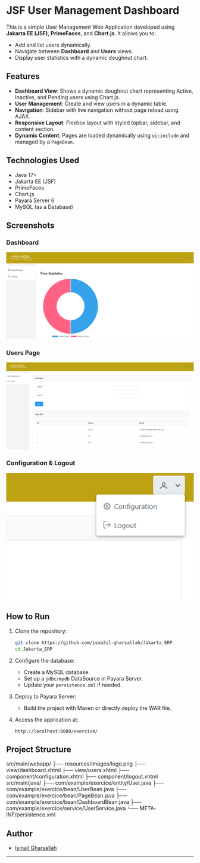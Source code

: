 # JSF User Management Dashboard

This is a simple User Management Web Application developed using **Jakarta EE (JSF)**, **PrimeFaces**, and **Chart.js**. It allows you to:

- Add and list users dynamically.
- Navigate between **Dashboard** and **Users** views.
- Display user statistics with a dynamic doughnut chart.

## Features

- **Dashboard View**: Shows a dynamic doughnut chart representing Active, Inactive, and Pending users using Chart.js.
- **User Management**: Create and view users in a dynamic table.
- **Navigation**: Sidebar with live navigation without page reload using AJAX.
- **Responsive Layout**: Flexbox layout with styled topbar, sidebar, and content section.
- **Dynamic Content**: Pages are loaded dynamically using `ui:include` and managed by a `PageBean`.

## Technologies Used

- Java 17+
- Jakarta EE (JSF)
- PrimeFaces
- Chart.js
- Payara Server 6
- MySQL (as a Database)

## Screenshots

### Dashboard

![Dashboard](md_img/001.PNG)

### Users Page

![Users](md_img/002.PNG)

### Configuration & Logout

![Configuration](md_img/003.PNG)

## How to Run

1. Clone the repository:

    ```bash
    git clone https://github.com/isma3il-gharsallah/Jakarta_ERP
    cd Jakarta_ERP
    ```

2. Configure the database:
    - Create a MySQL database.
    - Set up a `jdbc/mydb` DataSource in Payara Server.
    - Update your `persistence.xml` if needed.

3. Deploy to Payara Server:
    - Build the project with Maven or directly deploy the WAR file.

4. Access the application at:

    ```
    http://localhost:8080/exercice/
    ```

## Project Structure

src/main/webapp/
├── resources/images/logo.png
├── view/dashboard.xhtml
├── view/users.xhtml
├── component/configuration.xhtml
├── component/logout.xhtml
src/main/java/
├── com/example/exercice/entity/User.java
├── com/example/exercice/bean/UserBean.java
├── com/example/exercice/bean/PageBean.java
├── com/example/exercice/bean/DashboardBean.java
├── com/example/exercice/service/UserService.java
└── META-INF/persistence.xml


## Author

- [Ismail Gharsallah](https://github.com/isma3il-gharsallah)

---


